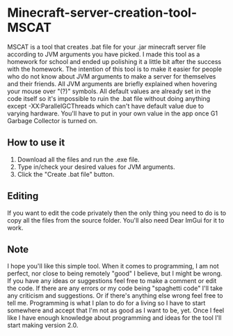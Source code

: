 # Minecraft-server-creation-tool-MSCAT
MSCAT is a tool that creates .bat file for your .jar minecraft server file according to JVM arguments you have picked. I made this tool as a homework for school and ended up polishing it a little bit after the success with the homework. The intention of this tool is to make it easier for people who do not know about JVM arguments to make a server for themselves and their friends. All JVM arguments are briefly explained when hovering your mouse over "(?)" symbols. All default values are already set in the code itself so it's impossible to ruin the .bat file without doing anything except -XX:ParallelGCThreads which can't have default value due to varying hardware. You'll have to put in your own value in the app once G1 Garbage Collector is turned on.

## How to use it
1. Download all the files and run the .exe file. 
2. Type in/check your desired values for JVM arguments.
3. Click the "Create .bat file" button.

## Editing
If you want to edit the code privately then the only thing you need to do is to copy all the files from the source folder. You'll also need Dear ImGui for it to work.

## Note
I hope you'll like this simple tool. When it comes to programming, I am not perfect, nor close to being remotely "good" I believe, but I might be wrong. If you have any ideas or suggestions feel free to make a comment or edit the code. If there are any errors or my code being "spaghetti code" I'll take any criticism and suggestions. Or if there's anything else wrong feel free to tell me. Programming is what I plan to do for a living so I have to start somewhere and accept that I'm not as good as I want to be, yet. Once I feel like I have enough knowledge about programming and ideas for the tool I'll start making version 2.0.
